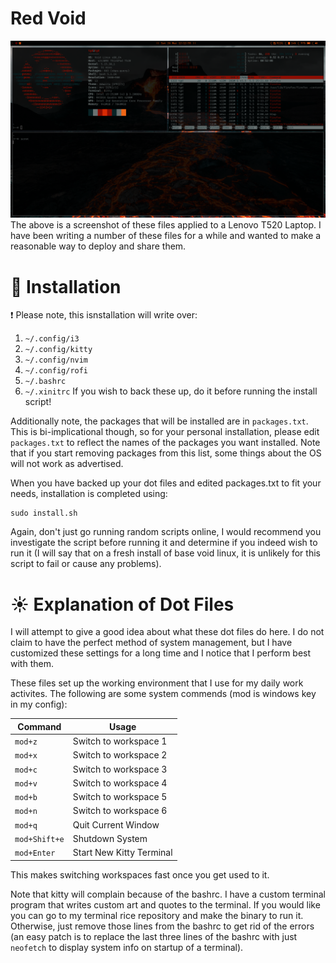 # Red Void
![testimage](./Pictures/test_image.png)
The above is a screenshot of these files applied to a Lenovo T520 Laptop.  I
have been writing a number of these files for a while and wanted to make a
reasonable way to deploy and share them.

# :floppy_disk: Installation
:exclamation: Please note, this isnstallation will write over:
1) `~/.config/i3`
2) `~/.config/kitty`
3) `~/.config/nvim`
4) `~/.config/rofi`
5) `~/.bashrc`
6) `~/.xinitrc`
If you wish to back these up, do it before running the install script!

Additionally note, the packages that will be installed are in `packages.txt`.
This is bi-implicational though, so for your personal installation, please edit
`packages.txt` to reflect the names of the packages you want installed. Note
that if you start removing packages from this list, some things about the OS
will not work as advertised.

When you have backed up your dot files and edited packages.txt to fit your
needs, installation is completed using:
```
sudo install.sh
```
Again, don't just go running random scripts online, I would recommend you
investigate the script before running it and determine if you indeed wish to run
it (I will say that on a fresh install of base void linux, it is unlikely for
this script to fail or cause any problems).

# :sunny: Explanation of Dot Files
I will attempt to give a good idea about what these dot files do here. I do not
claim to have the perfect method of system management, but I have customized
these settings for a long time and I notice that I perform best with them.

These files set up the working environment that I use for my daily work
activites. The following are some system commends (mod is windows key in my
config):

| Command      |           Usage          |
|--------------|--------------------------|
|`mod+z`       | Switch to workspace 1    |
|`mod+x`       | Switch to workspace 2    |
|`mod+c`       | Switch to workspace 3    |
|`mod+v`       | Switch to workspace 4    |
|`mod+b`       | Switch to workspace 5    |
|`mod+n`       | Switch to workspace 6    |
|`mod+q`       | Quit Current Window      |
|`mod+Shift+e` | Shutdown System          |
|`mod+Enter`   | Start New Kitty Terminal |

This makes switching workspaces fast once you get used to it.

Note that kitty will complain because of the bashrc. I have a custom terminal
program that writes custom art and quotes to the terminal. If you would like you
can go to my terminal rice repository and make the binary to run it. Otherwise,
just remove those lines from the bashrc to get rid of the errors (an easy patch
is to replace the last three lines of the bashrc with just `neofetch` to display
system info on startup of a terminal).
